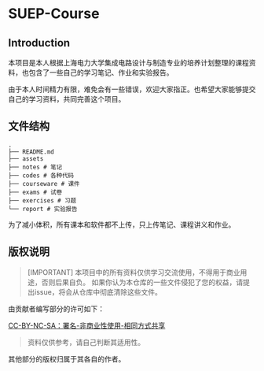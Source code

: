 # SUEP-Course

## Introduction

本项目是本人根据上海电力大学集成电路设计与制造专业的培养计划整理的课程资料，也包含了一些自己的学习笔记、作业和实验报告。

由于本人时间精力有限，难免会有一些错误，欢迎大家指正。也希望大家能够提交自己的学习资料，共同完善这个项目。

## 文件结构

```text
.
├── README.md
├── assets
├── notes # 笔记
├── codes # 各种代码
├── courseware # 课件
├── exams # 试卷
├── exercises # 习题
└── report # 实验报告
```

为了减小体积，所有课本和软件都不上传，只上传笔记、课程讲义和作业。

## 版权说明

> [IMPORTANT]
> 本项目中的所有资料仅供学习交流使用，不得用于商业用途，否则后果自负。
> 如果你认为本仓库的一些文件侵犯了您的权益，请提出issue，将会从仓库中彻底清除这些文件。

由贡献者编写部分的许可如下：

[CC-BY-NC-SA：署名-非商业性使用-相同方式共享](https://creativecommons.org/licenses/by-nc-sa/4.0/deed.zh)

> 资料仅供参考，请自己判断其适用性。

其他部分的版权归属于其各自的作者。
